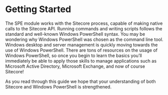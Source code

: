 # Getting Started

The SPE module works with the Sitecore process, capable of making native calls to the Sitecore API. Running commands and writing scripts follows the standard and well-known Windows PowerShell syntax. You may be wondering why Windows PowerShell was chosen as the command line tool. Windows desktop and server management is quickly moving towards the use of Windows PowerShell. There are tons of resources on the usage of Windows PowerShell, so once you begin to learn the basics you’ll immediately be able to apply those skills to manage applications such as Microsoft Active Directory, Microsoft Exchange, and now of course Sitecore!

As you read through this guide we hope that your understanding of both Sitecore and Windows PowerShell is strengthened.
